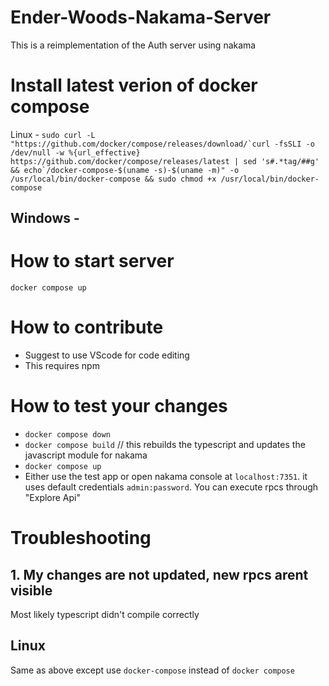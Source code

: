 # Ender-Woods-Nakama-Server
This is a reimplementation of the Auth server using nakama

# Install latest verion of docker compose
Linux - ```sudo curl -L "https://github.com/docker/compose/releases/download/`curl -fsSLI -o /dev/null -w %{url_effective} https://github.com/docker/compose/releases/latest | sed 's#.*tag/##g' && echo`/docker-compose-$(uname -s)-$(uname -m)" -o /usr/local/bin/docker-compose && sudo chmod +x /usr/local/bin/docker-compose```

## Windows - 

# How to start server
`docker compose up`
# How to contribute
 - Suggest to use VScode for code editing
 - This requires npm
# How to test your changes
 - `docker compose down`
 - `docker compose build` // this rebuilds the typescript and updates the javascript module for nakama
 - `docker compose up`
 - Either use the test app or open nakama console at `localhost:7351`. it uses default credentials `admin:password`.
 You can execute rpcs through "Explore Api"
# Troubleshooting
## 1. My changes are not updated, new rpcs arent visible
Most likely typescript didn't compile correctly

## Linux 

Same as above except use `docker-compose` instead of `docker compose`

